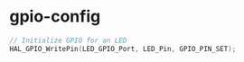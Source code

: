 # gpio-config

```c
// Initialize GPIO for an LED
HAL_GPIO_WritePin(LED_GPIO_Port, LED_Pin, GPIO_PIN_SET);
```
